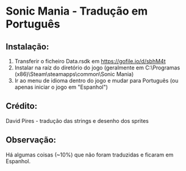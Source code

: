 # Sonic Mania - Tradução em Português

## Instalação:
1. Transferir o ficheiro Data.rsdk em https://gofile.io/d/sbhM4t
2. Instalar na raíz do diretório do jogo (geralmente em C:\Programas (x86)\Steam\steamapps\common\Sonic Mania)
3. Ir ao menu de idioma dentro do jogo e mudar para Português (ou apenas iniciar o jogo em "Espanhol")

## Crédito:
David Pires - tradução das strings e desenho dos sprites

## Observação:
Há algumas coisas (~10%) que não foram traduzidas e ficaram em Espanhol.
